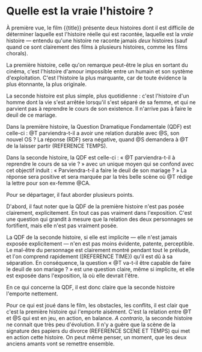 # Quelle est la vraie l'histoire ?

À première vue, le film {{title}} présente deux histoires dont il est difficile de déterminer laquelle est l'histoire réelle qui est racontée, laquelle est la *vraie* histoire — entendu qu'une histoire ne raconte jamais *deux* histoires (sauf quand ce sont clairement des films à plusieurs histoires, comme les films chorals).

La première histoire, celle qu'on remarque peut-être le plus en sortant du cinéma, c'est l'histoire d'amour impossible entre un humain et son système d'exploitation. C'est l'histoire la plus marquante, car de toute évidence la plus étonnante, la plus originale.

La seconde histoire est plus simple, plus quotidienne : c'est l'histoire d'un homme dont la vie s'est arrêtée lorsqu'il s'est séparé de sa femme, et qui ne parvient pas à reprendre le cours de son existence. Il n'arrive pas à faire le deuil de ce mariage.

Dans la première histoire, la Question Dramatique Fondamentale (QDF) est celle-ci : @T parviendra-t-il a avoir une relation durable avec @S, son nouvel OS ? La réponse (RDF) sera négative, quand @S demandera à @T de la laisser partir (REFERENCE TEMPS).

Dans la seconde histoire, la QDF est celle-ci : « @T parviendra-t-il à reprendre le cours de sa vie ? » avec un unique moyen qui se confond avec cet objectif induit : « Parviendra-t-il a faire le deuil de son mariage ? » La réponse sera positive et sera marquée par la très belle scène où @T rédige la lettre pour son ex-femme @CA.

Pour se départager, il faut aborder plusieurs points.

D'abord, il faut noter que la QDF de la première histoire n'est pas posée clairement, explicitement. En tout cas pas vraiment dans l'exposition. C'est une question qui grandit à mesure que la relation des deux personnages se fortifient, mais elle n'est pas vraiment posée.

La QDF de la seconde histoire, si elle est implicite — elle n'est jamais exposée explicitement — n'en est pas moins évidente, patente, perceptible. Le mal-être du personnage est clairement montré pendant tout le prélude, et l'on comprend rapidement ([REFERENCE TIME}) qu'il est dû à sa séparation. En conséquence, la question « @T va-t-il être capable de faire le deuil de son mariage ? » est une question claire, même si implicite, et elle est exposée dans l'exposition, là où elle devrait l'être.

En ce qui concerne la QDF, il est donc claire que la seconde histoire l'emporte nettement.

Pour ce qui est joué dans le film, les obstacles, les conflits, il est clair que c'est la première histoire qui l'emporte aisément. C'est la relation entre @T et @S qui est en jeu, en action, en balance. *A contrario*, la seconde histoire ne connait que très peu d'évolution. Il n'y a guère que la scène de la signature des papiers du divorce (REFERENCE SCENE ET TEMPS) qui met en action cette histoire. On peut même penser, un moment, que les deux anciens amants vont se remettre ensemble.